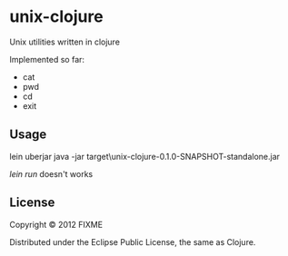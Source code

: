 # unix-clojure

Unix utilities written in clojure

Implemented so far:
 - cat
 - pwd
 - cd
 - exit

## Usage

lein uberjar
java -jar target\unix-clojure-0.1.0-SNAPSHOT-standalone.jar

*lein run* doesn't works

## License

Copyright © 2012 FIXME

Distributed under the Eclipse Public License, the same as Clojure.
